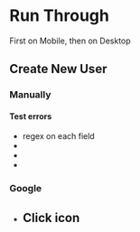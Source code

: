 # Run Through

First on Mobile, then on Desktop

## Create New User

### Manually

#### Test errors
- regex on each field
-
-
- 

### Google

- Click icon
    -

